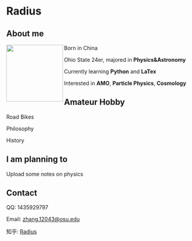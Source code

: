 # Radius

## About me

<img src="https://encrypted-tbn0.gstatic.com/images?q=tbn:ANd9GcTx3JjwPUDGqG0qk4w8UL2PoQoGLHCI7TVOEA&usqp=CAU" width = "150" height = "150" div align=left /> Born in China

Ohio State 24er, majored in **Physics&Astronomy**

Currently learning **Python** and **LaTex**

Interested in **AMO**, **Particle Physics**, **Cosmology**

## Amateur Hobby

Road Bikes

Philosophy

History

## I am planning to

Upload some notes on physics

## Contact

QQ: 1435929797

Email: zhang.12043@osu.edu

知乎: [Radius](https://www.zhihu.com/people/senoker-41)
